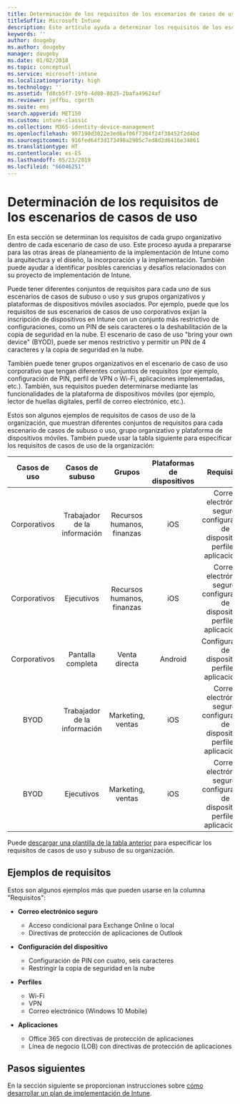 ```yaml
---
title: Determinación de los requisitos de los escenarios de casos de uso
titleSuffix: Microsoft Intune
description: Este artículo ayuda a determinar los requisitos de los escenarios de casos de subuso y de casos de uso de Intune para una implementación solo en la nube de Microsoft Intune.
keywords: ''
author: dougeby
ms.author: dougeby
manager: dougeby
ms.date: 01/02/2018
ms.topic: conceptual
ms.service: microsoft-intune
ms.localizationpriority: high
ms.technology: ''
ms.assetid: fd8cb5f7-19f0-4d80-8825-2bafa49624af
ms.reviewer: jeffbu, cgerth
ms.suite: ems
search.appverid: MET150
ms.custom: intune-classic
ms.collection: M365-identity-device-management
ms.openlocfilehash: 907190d3022e3ed6af06f7304f24f38452f2d4bd
ms.sourcegitcommit: 916fed64f3d173498a2905c7ed8d2d6416e34061
ms.translationtype: HT
ms.contentlocale: es-ES
ms.lasthandoff: 05/23/2019
ms.locfileid: "66046251"
---
```

# <a name="determine-use-case-scenario-requirements"></a>Determinación de los requisitos de los escenarios de casos de uso

En esta sección se determinan los requisitos de cada grupo organizativo dentro de cada escenario de caso de uso. Este proceso ayuda a prepararse para las otras áreas de planeamiento de la implementación de Intune como la arquitectura y el diseño, la incorporación y la implementación. También puede ayudar a identificar posibles carencias y desafíos relacionados con su proyecto de implementación de Intune.

Puede tener diferentes conjuntos de requisitos para cada uno de sus escenarios de casos de subuso o uso y sus grupos organizativos y plataformas de dispositivos móviles asociados. Por ejemplo, puede que los requisitos de sus escenarios de casos de uso corporativos exijan la inscripción de dispositivos en Intune con un conjunto más restrictivo de configuraciones, como un PIN de seis caracteres o la deshabilitación de la copia de seguridad en la nube. El escenario de caso de uso "bring your own device" (BYOD), puede ser menos restrictivo y permitir un PIN de 4 caracteres y la copia de seguridad en la nube.

También puede tener grupos organizativos en el escenario de caso de uso corporativo que tengan diferentes conjuntos de requisitos (por ejemplo, configuración de PIN, perfil de VPN o Wi-Fi, aplicaciones implementadas, etc.). También, sus requisitos pueden determinarse mediante las funcionalidades de la plataforma de dispositivos móviles (por ejemplo, lector de huellas digitales, perfil de correo electrónico, etc.).

Estos son algunos ejemplos de requisitos de casos de uso de la organización, que muestran diferentes conjuntos de requisitos para cada escenario de casos de subuso o uso, grupo organizativo y plataforma de dispositivos móviles. También puede usar la tabla siguiente para especificar los requisitos de casos de uso de la organización:

| **Casos de uso** | **Casos de subuso** | **Grupos** | **Plataformas de dispositivos** | **Requisitos** |
|:---:|:---:|:---:|:---:|:---:|
| Corporativos | Trabajador de la información | Recursos humanos, finanzas | iOS | Correo electrónico seguro, configuración de dispositivo, perfiles, aplicaciones |                                                          
| Corporativos | Ejecutivos | Recursos humanos, finanzas | iOS | Correo electrónico seguro, configuración de dispositivo, perfiles, aplicaciones |                                                         
| Corporativos | Pantalla completa | Venta directa | Android | Configuración de dispositivo, perfiles, aplicaciones |
| BYOD | Trabajador de la información | Marketing, ventas | iOS | Correo electrónico seguro, configuración de dispositivo, perfiles, aplicaciones |                                                         
| BYOD | Ejecutivos | Marketing, ventas | iOS | Correo electrónico seguro, configuración de dispositivo, perfiles, aplicaciones |

Puede [descargar una plantilla de la tabla anterior](https://gallery.technet.microsoft.com/Intune-deployment-planning-fae156c2?redir=0) para especificar los requisitos de casos de uso y subuso de su organización.


## <a name="examples-of-requirements"></a>Ejemplos de requisitos

Estos son algunos ejemplos más que pueden usarse en la columna "Requisitos":

- **Correo electrónico seguro**
    - Acceso condicional para Exchange Online o local
    - Directivas de protección de aplicaciones de Outlook

- **Configuración del dispositivo**
    - Configuración de PIN con cuatro, seis caracteres
    - Restringir la copia de seguridad en la nube

- **Perfiles**
    - Wi-Fi
    - VPN
    - Correo electrónico (Windows 10 Mobile)

- **Aplicaciones**
    - Office 365 con directivas de protección de aplicaciones
    - Línea de negocio (LOB) con directivas de protección de aplicaciones

## <a name="next-steps"></a>Pasos siguientes

En la sección siguiente se proporcionan instrucciones sobre [cómo desarrollar un plan de implementación de Intune](planning-guide-rollout-plan.md).
